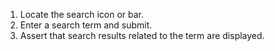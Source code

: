1. Locate the search icon or bar.
2. Enter a search term and submit.
3. Assert that search results related to the term are displayed.